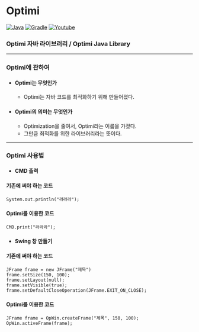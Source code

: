# Optimi

[![Java](https://img.shields.io/badge/java-17-ED8B00.svg?logo=java)](https://www.azul.com/)
[![Gradle](https://img.shields.io/badge/gradle-7.5.0-02303A.svg?logo=gradle)](https://gradle.org)
[![Youtube](https://img.shields.io/badge/youtube-유농밀크-red.svg?logo=youtube)](https://www.youtube.com/channel/UCopVwSxedoV4jdr7zDjkmIg)


### Optimi 자바 라이브러리 / Optimi Java Library
----
### Optimi에 관하여
* #### Optimi는 무엇인가
  * Optimi는 자바 코드를 최적화하기 위해 만들어졌다.
* #### Optimi의 의미는 무엇인가
  * Optimization을 줄여서, Optimi라는 이름을 가졌다.
  * 그만큼 최적화를 위한 라이브러리라는 뜻이다.
----
### Optimi 사용법

* #### CMD 출력
#### 기존에 써야 하는 코드
```
System.out.println("라라라");
```
#### Optimi를 이용한 코드
```
CMD.print("라라라");
```
* #### Swing 창 만들기
#### 기존에 써야 하는 코드
```
JFrame frame = new JFrame("제목")
frame.setSize(150, 100);
frame.setLayout(null);
frame.setVisible(true);
frame.setDefaultCloseOperation(JFrame.EXIT_ON_CLOSE);
```
#### Optimi를 이용한 코드
```
JFrame frame = OpWin.createFrame("제목", 150, 100);
OpWin.activeFrame(frame);
```
